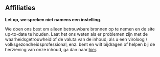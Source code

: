 ## Affiliaties
**Let op, we spreken niet namens een instelling**.

We doen ons best om alleen betrouwbare bronnen op te nemen en de site up-to-date te houden. Laat het ons weten als er problemen zijn met
de waarheidsgetrouwheid of de valuta van de inhoud; als u een viroloog / volksgezondheidsprofessional, enz. bent en wilt bijdragen of helpen bij de herziening van onze inhoud, ga dan naar [hier](https://github.com/flattenthecurve/guide/blob/master/CONTRIBUTING.md).

